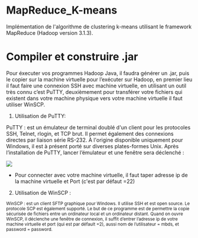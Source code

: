 # MapReduce_K-means
Implémentation de l'algorithme de clustering k-means utilisant le framework MapReduce (Hadoop version 3.1.3).

Compiler et construire .jar
======

Pour éxecuter vos programmes Hadoop Java, il faudra générer un .jar, puis le copier sur la
machine virtuelle pour l’exécuter sur Hadoop, en premier lieu il faut faire une connexion
SSH avec machine virtuelle, en utilisant un outil très connu c’est PuTTY, deuxièmement
pour transférer votre fichiers qui existent dans votre machine physique vers votre machine
virtuelle il faut utiliser WinSCP.

 1) Utilisation de PuTTY:
 
 
PuTTY : est un émulateur de terminal doublé d'un client pour les protocoles SSH, Telnet, rlogin, et TCP brut. Il permet également des connexions directes par liaison série RS-232. À l'origine disponible uniquement pour Windows, il est à présent porté sur diverses plates-formes Unix.
Après l’installation de PuTTY, lancer l’émulateur et une fenêtre sera déclenché :

<img style="display:inline;" src="https://www.mediafire.com/convkey/a1e7/zmdtmwd5qini1svzg.jpg">

*	Pour connecter avec votre machine virtuelle, il faut taper adresse ip de la machine virtuelle et Port (c'est par défaut =22)

2) Utilisation de WinSCP :

<small style="text-align=justify"> WinSCP : est un client SFTP graphique pour Windows. Il utilise SSH et est open source. Le protocole SCP est également supporté. Le but de ce programme est de permettre la copie sécurisée de fichiers entre un ordinateur local et un ordinateur distant.
Quand on ouvre WinSCP, il déclenche une fenêtre de connexion, il suffit d’entrer l’adresse ip de votre machine virtuelle et port (qui est par défault =2), aussi nom de l’utilisateur = mbds, et password = password. </small>

